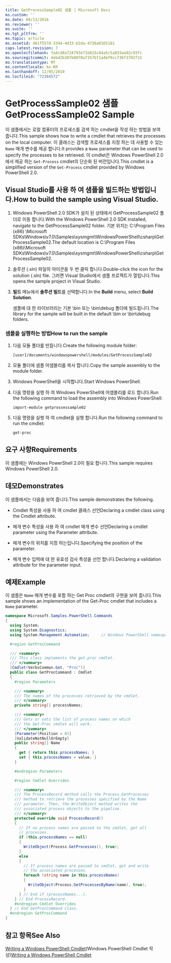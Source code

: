 ```yaml
---
title: GetProcessSample02 샘플 | Microsoft Docs
ms.custom: ''
ms.date: 09/13/2016
ms.reviewer: ''
ms.suite: ''
ms.tgt_pltfrm: ''
ms.topic: article
ms.assetid: 481f557d-3344-4d33-b2da-4736a0165181
caps.latest.revision: 7
ms.openlocfilehash: fa4cd8a724793e71b615c84a5c5a833aa92c93fc
ms.sourcegitcommit: debd2b38fb8070a7357bf1a4bf9cc736f3702f31
ms.translationtype: MT
ms.contentlocale: ko-KR
ms.lasthandoff: 12/05/2019
ms.locfileid: "72364572"
---
```

# <a name="getprocesssample02-sample"></a><span data-ttu-id="47961-102">GetProcessSample02 샘플</span><span class="sxs-lookup"><span data-stu-id="47961-102">GetProcessSample02 Sample</span></span>

<span data-ttu-id="47961-103">이 샘플에서는 로컬 컴퓨터의 프로세스를 검색 하는 cmdlet을 작성 하는 방법을 보여 줍니다.</span><span class="sxs-lookup"><span data-stu-id="47961-103">This sample shows how to write a cmdlet that retrieves the processes on the local computer.</span></span> <span data-ttu-id="47961-104">이 클래스는 검색할 프로세스를 지정 하는 데 사용할 수 있는 `Name` 매개 변수를 제공 합니다.</span><span class="sxs-lookup"><span data-stu-id="47961-104">It provides a `Name` parameter that can be used to specify the processes to be retrieved.</span></span> <span data-ttu-id="47961-105">이 cmdlet은 Windows PowerShell 2.0에서 제공 하는 `Get-Process` cmdlet의 단순화 된 버전입니다.</span><span class="sxs-lookup"><span data-stu-id="47961-105">This cmdlet is a simplified version of the `Get-Process` cmdlet provided by Windows PowerShell 2.0.</span></span>

## <a name="how-to-build-the-sample-using-visual-studio"></a><span data-ttu-id="47961-106">Visual Studio를 사용 하 여 샘플을 빌드하는 방법입니다.</span><span class="sxs-lookup"><span data-stu-id="47961-106">How to build the sample using Visual Studio.</span></span>

1. <span data-ttu-id="47961-107">Windows PowerShell 2.0 SDK가 설치 된 상태에서 GetProcessSample02 폴더로 이동 합니다.</span><span class="sxs-lookup"><span data-stu-id="47961-107">With the Windows PowerShell 2.0 SDK installed, navigate to the GetProcessSample02 folder.</span></span> <span data-ttu-id="47961-108">기본 위치는 C:\Program Files (x86) \Microsoft SDKs\Windows\v7.0\Samples\sysmgmt\WindowsPowerShell\csharp\GetProcessSample02.</span><span class="sxs-lookup"><span data-stu-id="47961-108">The default location is C:\Program Files (x86)\Microsoft SDKs\Windows\v7.0\Samples\sysmgmt\WindowsPowerShell\csharp\GetProcessSample02.</span></span>

2. <span data-ttu-id="47961-109">솔루션 (.sln) 파일의 아이콘을 두 번 클릭 합니다.</span><span class="sxs-lookup"><span data-stu-id="47961-109">Double-click the icon for the solution (.sln) file.</span></span> <span data-ttu-id="47961-110">그러면 Visual Studio에서 샘플 프로젝트가 열립니다.</span><span class="sxs-lookup"><span data-stu-id="47961-110">This opens the sample project in Visual Studio.</span></span>

3. <span data-ttu-id="47961-111">**빌드** 메뉴에서 **솔루션 빌드**를 선택합니다.</span><span class="sxs-lookup"><span data-stu-id="47961-111">In the **Build** menu, select **Build Solution**.</span></span>

    <span data-ttu-id="47961-112">샘플에 대 한 라이브러리는 기본 \bin 또는 \bin\debug 폴더에 빌드됩니다.</span><span class="sxs-lookup"><span data-stu-id="47961-112">The library for the sample will be built in the default \bin or \bin\debug folders.</span></span>

### <a name="how-to-run-the-sample"></a><span data-ttu-id="47961-113">샘플을 실행하는 방법</span><span class="sxs-lookup"><span data-stu-id="47961-113">How to run the sample</span></span>

1. <span data-ttu-id="47961-114">다음 모듈 폴더를 만듭니다.</span><span class="sxs-lookup"><span data-stu-id="47961-114">Create the following module folder:</span></span>

    `[user]/documents/windowspowershell/modules/GetProcessSample02`

2. <span data-ttu-id="47961-115">모듈 폴더에 샘플 어셈블리를 복사 합니다.</span><span class="sxs-lookup"><span data-stu-id="47961-115">Copy the sample assembly to the module folder.</span></span>

3. <span data-ttu-id="47961-116">Windows PowerShell을 시작합니다.</span><span class="sxs-lookup"><span data-stu-id="47961-116">Start Windows PowerShell.</span></span>

4. <span data-ttu-id="47961-117">다음 명령을 실행 하 여 Windows PowerShell에 어셈블리를 로드 합니다.</span><span class="sxs-lookup"><span data-stu-id="47961-117">Run the following command to load the assembly into Windows PowerShell:</span></span>

    `import-module getprossessample02`

5. <span data-ttu-id="47961-118">다음 명령을 실행 하 여 cmdlet을 실행 합니다.</span><span class="sxs-lookup"><span data-stu-id="47961-118">Run the following command to run the cmdlet:</span></span>

    `get-proc`

## <a name="requirements"></a><span data-ttu-id="47961-119">요구 사항</span><span class="sxs-lookup"><span data-stu-id="47961-119">Requirements</span></span>

<span data-ttu-id="47961-120">이 샘플에는 Windows PowerShell 2.0이 필요 합니다.</span><span class="sxs-lookup"><span data-stu-id="47961-120">This sample requires Windows PowerShell 2.0.</span></span>

## <a name="demonstrates"></a><span data-ttu-id="47961-121">데모</span><span class="sxs-lookup"><span data-stu-id="47961-121">Demonstrates</span></span>

<span data-ttu-id="47961-122">이 샘플에서는 다음을 보여 줍니다.</span><span class="sxs-lookup"><span data-stu-id="47961-122">This sample demonstrates the following.</span></span>

- <span data-ttu-id="47961-123">Cmdlet 특성을 사용 하 여 cmdlet 클래스 선언</span><span class="sxs-lookup"><span data-stu-id="47961-123">Declaring a cmdlet class using the Cmdlet attribute.</span></span>

- <span data-ttu-id="47961-124">매개 변수 특성을 사용 하 여 cmdlet 매개 변수 선언</span><span class="sxs-lookup"><span data-stu-id="47961-124">Declaring a cmdlet parameter using the Parameter attribute.</span></span>

- <span data-ttu-id="47961-125">매개 변수의 위치를 지정 하는입니다.</span><span class="sxs-lookup"><span data-stu-id="47961-125">Specifying the position of the parameter.</span></span>

- <span data-ttu-id="47961-126">매개 변수 입력에 대 한 유효성 검사 특성을 선언 합니다.</span><span class="sxs-lookup"><span data-stu-id="47961-126">Declaring a validation attribute for the parameter input.</span></span>

## <a name="example"></a><span data-ttu-id="47961-127">예제</span><span class="sxs-lookup"><span data-stu-id="47961-127">Example</span></span>

<span data-ttu-id="47961-128">이 샘플은 `Name` 매개 변수를 포함 하는 Get Proc cmdlet의 구현을 보여 줍니다.</span><span class="sxs-lookup"><span data-stu-id="47961-128">This sample shows an implementation of the Get-Proc cmdlet that includes a `Name` parameter.</span></span>

```csharp
namespace Microsoft.Samples.PowerShell.Commands
{
  using System;
  using System.Diagnostics;
  using System.Management.Automation;     // Windows PowerShell namespace

  #region GetProcCommand

  /// <summary>
  /// This class implements the get-proc cmdlet.
  /// </summary>
  [Cmdlet(VerbsCommon.Get, "Proc")]
  public class GetProcCommand : Cmdlet
  {
    #region Parameters

    /// <summary>
    /// The names of the processes retrieved by the cmdlet.
    /// </summary>
    private string[] processNames;

    /// <summary>
    /// Gets or sets the list of process names on which
    /// the Get-Proc cmdlet will work.
    /// </summary>
    [Parameter(Position = 0)]
    [ValidateNotNullOrEmpty]
    public string[] Name
    {
      get { return this.processNames; }
      set { this.processNames = value; }
    }

    #endregion Parameters

    #region Cmdlet Overrides

    /// <summary>
    /// The ProcessRecord method calls the Process.GetProcesses
    /// method to retrieve the processes specified by the Name
    /// parameter. Then, the WriteObject method writes the
    /// associated process objects to the pipeline.
    /// </summary>
    protected override void ProcessRecord()
    {
      // If no process names are passed to the cmdlet, get all
      // processes.
      if (this.processNames == null)
      {
        WriteObject(Process.GetProcesses(), true);
      }
      else
      {
        // If process names are passed to cmdlet, get and write
        // the associated processes.
        foreach (string name in this.processNames)
        {
          WriteObject(Process.GetProcessesByName(name), true);
        }
      } // End if (processNames...).
    } // End ProcessRecord.
    #endregion Cmdlet Overrides
  } // End GetProcCommand class.
  #endregion GetProcCommand
}
```

## <a name="see-also"></a><span data-ttu-id="47961-129">참고 항목</span><span class="sxs-lookup"><span data-stu-id="47961-129">See Also</span></span>

<span data-ttu-id="47961-130">[Writing a Windows PowerShell Cmdlet](./writing-a-windows-powershell-cmdlet.md)(Windows PowerShell Cmdlet 작성)</span><span class="sxs-lookup"><span data-stu-id="47961-130">[Writing a Windows PowerShell Cmdlet](./writing-a-windows-powershell-cmdlet.md)</span></span>
